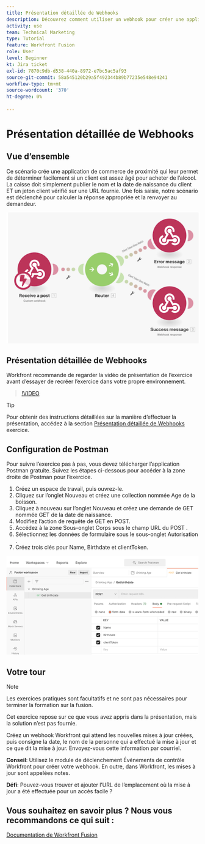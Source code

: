 ```yaml
---
title: Présentation détaillée de Webhooks
description: Découvrez comment utiliser un webhook pour créer une application afin de déterminer si un client est assez âgé pour acheter de l’alcool, le tout dans [!DNL Adobe Workfront Fusion].
activity: use
team: Technical Marketing
type: Tutorial
feature: Workfront Fusion
role: User
level: Beginner
kt: Jira ticket
exl-id: 7870c9db-d538-440a-8972-e7bc5ac5af93
source-git-commit: 58a545120b29a5f492344b89b77235e548e94241
workflow-type: tm+mt
source-wordcount: '370'
ht-degree: 0%

---
```


# Présentation détaillée de Webhooks

## Vue d’ensemble

Ce scénario crée une application de commerce de proximité qui leur permet de déterminer facilement si un client est assez âgé pour acheter de l’alcool. La caisse doit simplement publier le nom et la date de naissance du client ET un jeton client vérifié sur une URL fournie. Une fois saisie, notre scénario est déclenché pour calculer la réponse appropriée et la renvoyer au demandeur.

![Une image à l’aide du module switch](assets/beyond-basic-modules-5.png)

## Présentation détaillée de Webhooks

Workfront recommande de regarder la vidéo de présentation de l’exercice avant d’essayer de recréer l’exercice dans votre propre environnement.

>[!VIDEO](https://video.tv.adobe.com/v/335292/?quality=12)

>[!TIP]
>
>Pour obtenir des instructions détaillées sur la manière d’effectuer la présentation, accédez à la section [Présentation détaillée de Webhooks](https://experienceleague.adobe.com/docs/workfront-learn/tutorials-workfront/fusion/exercises/webhooks.html?lang=en) exercice.

## Configuration de Postman

Pour suivre l’exercice pas à pas, vous devez télécharger l’application Postman gratuite. Suivez les étapes ci-dessous pour accéder à la zone droite de Postman pour l’exercice.

1. Créez un espace de travail, puis ouvrez-le.
1. Cliquez sur l’onglet Nouveau et créez une collection nommée Age de la boisson.
1. Cliquez à nouveau sur l’onglet Nouveau et créez une demande de GET nommée GET de la date de naissance.
1. Modifiez l’action de requête de GET en POST.
1. Accédez à la zone Sous-onglet Corps sous le champ URL du POST .
1. Sélectionnez les données de formulaire sous le sous-onglet Autorisation .
1. Créez trois clés pour Name, Birthdate et clientToken.

![Une image à l’aide du module switch](assets/beyond-basic-modules-6.png)

## Votre tour

>[!NOTE]
>
>Les exercices pratiques sont facultatifs et ne sont pas nécessaires pour terminer la formation sur la fusion.

Cet exercice repose sur ce que vous avez appris dans la présentation, mais la solution n’est pas fournie.

Créez un webhook Workfront qui attend les nouvelles mises à jour créées, puis consigne la date, le nom de la personne qui a effectué la mise à jour et ce que dit la mise à jour. Envoyez-vous cette information par courriel.

**Conseil**: Utilisez le module de déclenchement Événements de contrôle Workfront pour créer votre webhook. En outre, dans Workfront, les mises à jour sont appelées notes.

**Défi**: Pouvez-vous trouver et ajouter l’URL de l’emplacement où la mise à jour a été effectuée pour un accès facile ?


## Vous souhaitez en savoir plus ? Nous vous recommandons ce qui suit :

[Documentation de Workfront Fusion](https://experienceleague.adobe.com/docs/workfront/using/adobe-workfront-fusion/workfront-fusion-2.html?lang=en)
